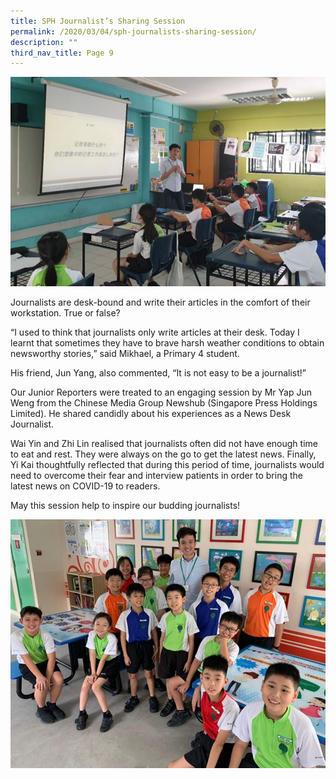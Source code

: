 ```yaml
---
title: SPH Journalist’s Sharing Session
permalink: /2020/03/04/sph-journalists-sharing-session/
description: ""
third_nav_title: Page 9
---
```

<img src="/images/Capture.jpg">
<p>Journalists are desk-bound and write their articles in the comfort of their workstation. True or false?</p>
<p>&ldquo;I used to think that journalists only write articles at their desk. Today I learnt that sometimes they have to brave harsh weather conditions to obtain newsworthy stories,&rdquo; said Mikhael, a Primary 4 student.</p>
<p>His friend, Jun Yang, also commented, &ldquo;It is not easy to be a journalist!&rdquo;</p>
<p>Our Junior Reporters were treated to an engaging session by Mr Yap Jun Weng from the Chinese Media Group Newshub (Singapore Press Holdings Limited). He shared candidly about his experiences as a News Desk Journalist.</p>
<p>Wai Yin and Zhi Lin realised that journalists often did not have enough time to eat and rest. They were always on the go to get the latest news. Finally, Yi Kai thoughtfully reflected that during this period of time, journalists would need to overcome their fear and interview patients in order to bring the latest news on COVID-19 to readers.</p>
<p>May this session help to inspire our budding journalists!</p>
<img src="/images/Picture1.jpg">
